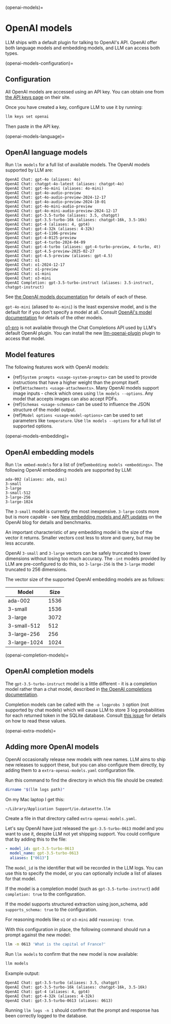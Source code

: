 (openai-models)=

# OpenAI models

LLM ships with a default plugin for talking to OpenAI's API. OpenAI offer both language models and embedding models, and LLM can access both types.

(openai-models-configuration)=

## Configuration

All OpenAI models are accessed using an API key. You can obtain one from [the API keys page](https://platform.openai.com/api-keys) on their site.

Once you have created a key, configure LLM to use it by running:

```bash
llm keys set openai
```
Then paste in the API key.

(openai-models-language)=

## OpenAI language models

Run `llm models` for a full list of available models. The OpenAI models supported by LLM are:

<!-- [[[cog
from click.testing import CliRunner
from llm.cli import cli
result = CliRunner().invoke(cli, ["models", "list"])
models = [line for line in result.output.split("\n") if line.startswith("OpenAI ")]
cog.out("```\n{}\n```".format("\n".join(models)))
]]] -->
```
OpenAI Chat: gpt-4o (aliases: 4o)
OpenAI Chat: chatgpt-4o-latest (aliases: chatgpt-4o)
OpenAI Chat: gpt-4o-mini (aliases: 4o-mini)
OpenAI Chat: gpt-4o-audio-preview
OpenAI Chat: gpt-4o-audio-preview-2024-12-17
OpenAI Chat: gpt-4o-audio-preview-2024-10-01
OpenAI Chat: gpt-4o-mini-audio-preview
OpenAI Chat: gpt-4o-mini-audio-preview-2024-12-17
OpenAI Chat: gpt-3.5-turbo (aliases: 3.5, chatgpt)
OpenAI Chat: gpt-3.5-turbo-16k (aliases: chatgpt-16k, 3.5-16k)
OpenAI Chat: gpt-4 (aliases: 4, gpt4)
OpenAI Chat: gpt-4-32k (aliases: 4-32k)
OpenAI Chat: gpt-4-1106-preview
OpenAI Chat: gpt-4-0125-preview
OpenAI Chat: gpt-4-turbo-2024-04-09
OpenAI Chat: gpt-4-turbo (aliases: gpt-4-turbo-preview, 4-turbo, 4t)
OpenAI Chat: gpt-4.5-preview-2025-02-27
OpenAI Chat: gpt-4.5-preview (aliases: gpt-4.5)
OpenAI Chat: o1
OpenAI Chat: o1-2024-12-17
OpenAI Chat: o1-preview
OpenAI Chat: o1-mini
OpenAI Chat: o3-mini
OpenAI Completion: gpt-3.5-turbo-instruct (aliases: 3.5-instruct, chatgpt-instruct)
```
<!-- [[[end]]] -->

See [the OpenAI models documentation](https://platform.openai.com/docs/models) for details of each of these.

`gpt-4o-mini` (aliased to `4o-mini`) is the least expensive model, and is the default for if you don't specify a model at all. Consult [OpenAI's model documentation](https://platform.openai.com/docs/models) for details of the other models.

[o1-pro](https://platform.openai.com/docs/models/o1-pro) is not available  through the Chat Completions API used by LLM's default OpenAI plugin. You can install the new [llm-openai-plugin](https://github.com/simonw/llm-openai-plugin) plugin to access that model.

## Model features

The following features work with OpenAI models:

- {ref}`System prompts <usage-system-prompts>` can be used to provide instructions that have a higher weight than the prompt itself.
- {ref}`Attachments <usage-attachments>`. Many OpenAI models support image inputs - check which ones using `llm models --options`. Any model that accepts images can also accept PDFs.
- {ref}`Schemas <usage-schemas>` can be used to influence the JSON structure of the model output.
- {ref}`Model options <usage-model-options>` can be used to set parameters like `temperature`. Use `llm models --options` for a full list of supported options.

(openai-models-embedding)=

## OpenAI embedding models

Run `llm embed-models` for a list of {ref}`embedding models <embeddings>`. The following OpenAI embedding models are supported by LLM:

```
ada-002 (aliases: ada, oai)
3-small
3-large
3-small-512
3-large-256
3-large-1024
```

The `3-small` model is currently the most inexpensive. `3-large` costs more but is more capable - see [New embedding models and API updates](https://openai.com/blog/new-embedding-models-and-api-updates) on the OpenAI blog for details and benchmarks.

An important characteristic of any embedding model is the size of the vector it returns. Smaller vectors cost less to store and query, but may be less accurate.

OpenAI `3-small` and `3-large` vectors can be safely truncated to lower dimensions without losing too much accuracy. The `-int` models provided by LLM are pre-configured to do this, so `3-large-256` is the `3-large` model truncated to 256 dimensions.

The vector size of the supported OpenAI embedding models are as follows:

| Model | Size |
| --- | --- |
| ada-002 | 1536 |
| 3-small | 1536 |
| 3-large | 3072 |
| 3-small-512 | 512 |
| 3-large-256 | 256 |
| 3-large-1024 | 1024 |

(openai-completion-models)=

## OpenAI completion models

The `gpt-3.5-turbo-instruct` model is a little different - it is a completion model rather than a chat model, described in [the OpenAI completions documentation](https://platform.openai.com/docs/api-reference/completions/create).

Completion models can be called with the `-o logprobs 3` option (not supported by chat models) which will cause LLM to store 3 log probabilities for each returned token in the SQLite database. Consult [this issue](https://github.com/simonw/llm/issues/284#issuecomment-1724772704) for details on how to read these values.

(openai-extra-models)=

## Adding more OpenAI models

OpenAI occasionally release new models with new names. LLM aims to ship new releases to support these, but you can also configure them directly, by adding them to a `extra-openai-models.yaml` configuration file.

Run this command to find the directory in which this file should be created:

```bash
dirname "$(llm logs path)"
```
On my Mac laptop I get this:
```
~/Library/Application Support/io.datasette.llm
```
Create a file in that directory called `extra-openai-models.yaml`.

Let's say OpenAI have just released the `gpt-3.5-turbo-0613` model and you want to use it, despite LLM not yet shipping support. You could configure that by adding this to the file:

```yaml
- model_id: gpt-3.5-turbo-0613
  model_name: gpt-3.5-turbo-0613
  aliases: ["0613"]
```
The `model_id` is the identifier that will be recorded in the LLM logs. You can use this to specify the model, or you can optionally include a list of aliases for that model.

If the model is a completion model (such as `gpt-3.5-turbo-instruct`) add `completion: true` to the configuration.

If the model supports structured extraction using json_schema, add `supports_schema: true` to the configuration.

For reasoning models like `o1` or `o3-mini` add `reasoning: true`.

With this configuration in place, the following command should run a prompt against the new model:

```bash
llm -m 0613 'What is the capital of France?'
```
Run `llm models` to confirm that the new model is now available:
```bash
llm models
```
Example output:
```
OpenAI Chat: gpt-3.5-turbo (aliases: 3.5, chatgpt)
OpenAI Chat: gpt-3.5-turbo-16k (aliases: chatgpt-16k, 3.5-16k)
OpenAI Chat: gpt-4 (aliases: 4, gpt4)
OpenAI Chat: gpt-4-32k (aliases: 4-32k)
OpenAI Chat: gpt-3.5-turbo-0613 (aliases: 0613)
```
Running `llm logs -n 1` should confirm that the prompt and response has been correctly logged to the database.

